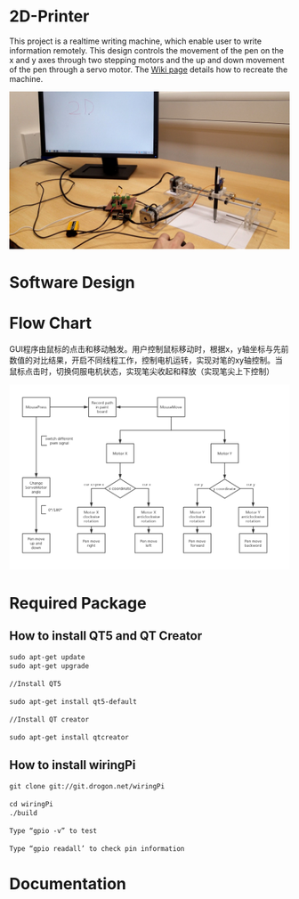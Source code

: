 # 2D-Printer
This project is a realtime writing machine, which enable user to write information remotely. This design controls the movement of the pen on the x and y axes through two stepping motors and the up and down movement of the pen through a servo motor. The [Wiki page](https://github.com/Jason2062/2D-Printer/wiki) details how to recreate the machine.<br>

![2d printer](https://github.com/Jason2062/2D-Printer/blob/master/Images/2D%20printer.jpg)


 
 # Software Design
 
# Flow Chart

GUI程序由鼠标的点击和移动触发。用户控制鼠标移动时，根据x，y轴坐标与先前数值的对比结果，开启不同线程工作，控制电机运转，实现对笔的xy轴控制。当鼠标点击时，切换伺服电机状态，实现笔尖收起和释放（实现笔尖上下控制）

![flow chart](https://github.com/Jason2062/2D-Printer/blob/master/Images/Flow%20chart.png)


# Required Package
## How to install QT5 and QT Creator
```
sudo apt-get update
sudo apt-get upgrade 

//Install QT5 

sudo apt-get install qt5-default

//Install QT creator

sudo apt-get install qtcreator
```
## How to install wiringPi

```
git clone git://git.drogon.net/wiringPi

cd wiringPi
./build

Type “gpio -v” to test

Type “gpio readall’ to check pin information
```

# Documentation

